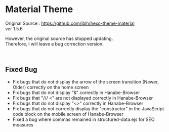 
# Material Theme

Original Source : <a href="https://github.com/iblh/hexo-theme-material">https://github.com/iblh/hexo-theme-material</a>
</Br>
ver 1.5.6


However, the original source has stopped updating.
</Br>
Therefore, I will leave a bug correction version.

</Br>

## Fixed Bug
- Fix bugs that do not display the arrow of the screen transition (Newer, Older) correctly on the home screen
- Fix bugs that do not display "&" correctly in Hanabe-Browser
- Fix bugs that "/// <" are not displayed correctly in Hanabe-Browser
- Fix bugs that do not display "<>" correctly in Hanabe-Browser
- Fix bugs that do not correctly display the "constructor" in the JavaScript code block on the mobile screen of Hanabe-Browser
- Fixed a bug where commas remained in structured-data.ejs for SEO measures
